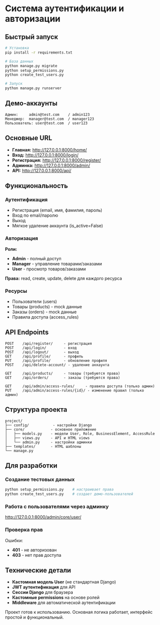 # Система аутентификации и авторизации

## Быстрый запуск

```bash
# Установка
pip install -r requirements.txt

# База данных
python manage.py migrate
python setup_permissions.py
python create_test_users.py

# Запуск
python manage.py runserver
```

## Демо-аккаунты

```
Админ:     admin@test.com    / admin123
Менеджер:  manager@test.com  / manager123  
Пользователь: user@test.com  / user123
```

## Основные URL

- **Главная:** http://127.0.0.1:8000/home/
- **Вход:** http://127.0.0.1:8000/login/
- **Регистрация:** http://127.0.0.1:8000/register/
- **Админка:** http://127.0.0.1:8000/admin/
- **API:** http://127.0.0.1:8000/api/

## Функциональность

### Аутентификация
- Регистрация (email, имя, фамилия, пароль)
- Вход по email/паролю
- Выход
- Мягкое удаление аккаунта (is_active=False)

### Авторизация
**Роли:**
- **Admin** - полный доступ
- **Manager** - управление товарами/заказами  
- **User** - просмотр товаров/заказами

**Права:** read, create, update, delete для каждого ресурса

### Ресурсы
- Пользователи (users)
- Товары (products) - mock данные
- Заказы (orders) - mock данные
- Правила доступа (access_rules)

## API Endpoints

```
POST    /api/register/     - регистрация
POST    /api/login/        - вход
POST    /api/logout/       - выход
GET     /api/profile/      - профиль
PUT     /api/profile/      - обновление профиля
POST    /api/delete-account/ - удаление аккаунта

GET     /api/products/     - товары (требуются права)
GET     /api/orders/       - заказы (требуются права)

GET     /api/admin/access-rules/     - правила доступа (только админ)
PUT     /api/admin/access-rules/{id}/ - изменение правил (только админ)
```

## Структура проекта

```
project/
├── config/           - настройки Django
├── core/            - основное приложение
│   ├── models.py    - модели User, Role, BusinessElement, AccessRule
│   ├── views.py     - API и HTML views
│   └── admin.py     - настройки админки
├── templates/       - HTML шаблоны
└── manage.py
```

## Для разработки

### Создание тестовых данных
```bash
python setup_permissions.py    # настраивает права
python create_test_users.py    # создает демо-пользователей
```

### Работа с пользователями через админку
http://127.0.0.1:8000/admin/core/user/

### Проверка прав
Ошибки:
- **401** - не авторизован
- **403** - нет прав доступа

## Технические детали

- **Кастомная модель User** (не стандартная Django)
- **JWT аутентификация** для API
- **Сессии Django** для браузера
- **Кастомные permissions** на основе ролей
- **Middleware** для автоматической аутентификации

Проект готов к использованию. Основная логика работает, интерфейс простой и функциональный.